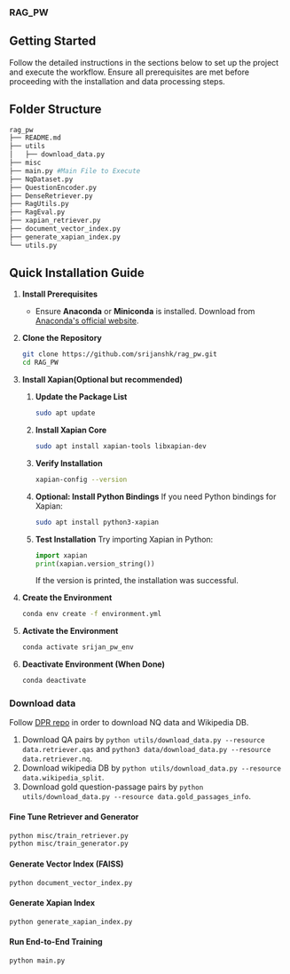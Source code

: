 ### RAG_PW

## Getting Started

Follow the detailed instructions in the sections below to set up the project and execute the workflow. Ensure all prerequisites are met before proceeding with the installation and data processing steps.


## Folder Structure
```bash
rag_pw
├── README.md
├── utils
│   ├── download_data.py
├── misc
├── main.py #Main File to Execute
├── NqDataset.py  
├── QuestionEncoder.py 
├── DenseRetriever.py 
├── RagUtils.py 
├── RagEval.py 
├── xapian_retriever.py 
├── document_vector_index.py 
├── generate_xapian_index.py 
└── utils.py
```
## Quick Installation Guide

1. **Install Prerequisites**
   - Ensure **Anaconda** or **Miniconda** is installed. Download from [Anaconda's official website](https://www.anaconda.com/products/distribution).

2. **Clone the Repository**
   ```bash
   git clone https://github.com/srijanshk/rag_pw.git
   cd RAG_PW
   ```

3. **Install Xapian(Optional but recommended)**
   1. **Update the Package List**
      ```sh
      sudo apt update
      ```

   2. **Install Xapian Core**
      ```sh
      sudo apt install xapian-tools libxapian-dev
      ```

   3. **Verify Installation**
      ```sh
      xapian-config --version
      ```

   4. **Optional: Install Python Bindings**
      If you need Python bindings for Xapian:
      ```sh
      sudo apt install python3-xapian
      ```

   5. **Test Installation**
      Try importing Xapian in Python:
      ```python
      import xapian
      print(xapian.version_string())
      ```

      If the version is printed, the installation was successful.


4. **Create the Environment**
   ```bash
   conda env create -f environment.yml
   ```

5. **Activate the Environment**
   ```bash
   conda activate srijan_pw_env
   ```

6. **Deactivate Environment (When Done)**
   ```bash
   conda deactivate
   ```

### Download data

Follow [DPR repo](https://github.com/facebookresearch/DPR.git) in order to download NQ data and Wikipedia DB. 

1. Download QA pairs by `python utils/download_data.py --resource data.retriever.qas` and `python3 data/download_data.py --resource data.retriever.nq`.
2. Download wikipedia DB by `python utils/download_data.py --resource data.wikipedia_split`.
3. Download gold question-passage pairs by `python utils/download_data.py --resource data.gold_passages_info`.

#### Fine Tune Retriever and Generator

```bash
python misc/train_retriever.py
python misc/train_generator.py
```
#### Generate Vector Index (FAISS)

```bash
python document_vector_index.py
```
#### Generate Xapian Index
```bash
python generate_xapian_index.py
```

#### Run End-to-End Training
```bash
python main.py
```
